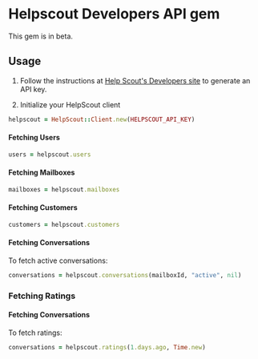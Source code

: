 # Helpscout Developers API gem

This gem is in beta.

## Usage

1. Follow the instructions at [Help Scout's Developers site](http://developer.helpscout.net/) to generate an API key.

2. Initialize your HelpScout client

```ruby
helpscout = HelpScout::Client.new(HELPSCOUT_API_KEY)
```

#### Fetching Users

```ruby
users = helpscout.users
```

#### Fetching Mailboxes

```ruby
mailboxes = helpscout.mailboxes
```

#### Fetching Customers

```ruby
customers = helpscout.customers
```

#### Fetching Conversations

To fetch active conversations:

```ruby
conversations = helpscout.conversations(mailboxId, "active", nil)
```
### Fetching Ratings

#### Fetching Conversations

To fetch ratings:

```ruby
conversations = helpscout.ratings(1.days.ago, Time.new)
```
